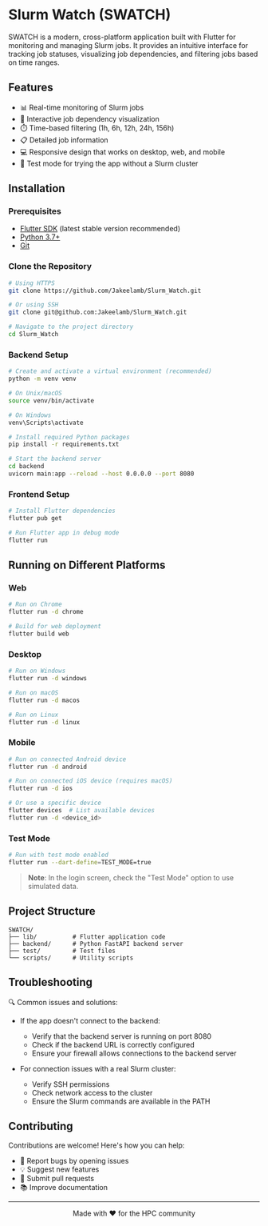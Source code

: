 # Slurm Watch (SWATCH)

SWATCH is a modern, cross-platform application built with Flutter for monitoring and managing Slurm jobs. It provides an intuitive interface for tracking job statuses, visualizing job dependencies, and filtering jobs based on time ranges.

## Features

- 📊 Real-time monitoring of Slurm jobs
- 🔄 Interactive job dependency visualization
- ⏱️ Time-based filtering (1h, 6h, 12h, 24h, 156h)
- 📋 Detailed job information
- 💻 Responsive design that works on desktop, web, and mobile
- 🧪 Test mode for trying the app without a Slurm cluster

## Installation

### Prerequisites

- [Flutter SDK](https://flutter.dev/docs/get-started/install) (latest stable version recommended)
- [Python 3.7+](https://www.python.org/downloads/)
- [Git](https://git-scm.com/downloads)

### Clone the Repository

```bash
# Using HTTPS
git clone https://github.com/Jakeelamb/Slurm_Watch.git

# Or using SSH
git clone git@github.com:Jakeelamb/Slurm_Watch.git

# Navigate to the project directory
cd Slurm_Watch
```

### Backend Setup

```bash
# Create and activate a virtual environment (recommended)
python -m venv venv

# On Unix/macOS
source venv/bin/activate

# On Windows
venv\Scripts\activate

# Install required Python packages
pip install -r requirements.txt

# Start the backend server
cd backend
uvicorn main:app --reload --host 0.0.0.0 --port 8080
```

### Frontend Setup

```bash
# Install Flutter dependencies
flutter pub get

# Run Flutter app in debug mode
flutter run
```

## Running on Different Platforms

### Web
```bash
# Run on Chrome
flutter run -d chrome

# Build for web deployment
flutter build web
```

### Desktop
```bash
# Run on Windows
flutter run -d windows

# Run on macOS
flutter run -d macos

# Run on Linux
flutter run -d linux
```

### Mobile
```bash
# Run on connected Android device
flutter run -d android

# Run on connected iOS device (requires macOS)
flutter run -d ios

# Or use a specific device
flutter devices  # List available devices
flutter run -d <device_id>
```

### Test Mode
```bash
# Run with test mode enabled
flutter run --dart-define=TEST_MODE=true
```

> **Note**: In the login screen, check the "Test Mode" option to use simulated data.

## Project Structure

```
SWATCH/
├── lib/          # Flutter application code
├── backend/      # Python FastAPI backend server
├── test/         # Test files
└── scripts/      # Utility scripts
```

## Troubleshooting

🔍 Common issues and solutions:

- If the app doesn't connect to the backend:
  - Verify that the backend server is running on port 8080
  - Check if the backend URL is correctly configured
  - Ensure your firewall allows connections to the backend server

- For connection issues with a real Slurm cluster:
  - Verify SSH permissions
  - Check network access to the cluster
  - Ensure the Slurm commands are available in the PATH

## Contributing

Contributions are welcome! Here's how you can help:

- 🐛 Report bugs by opening issues
- 💡 Suggest new features
- 🔧 Submit pull requests
- 📚 Improve documentation

---

<div align="center">
Made with ❤️ for the HPC community
</div>